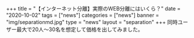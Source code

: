 +++
title = "【インターネット分離】実際のWEB分離にはいくら？"
date = "2020-10-02"
tags = ["news"]
categories = ["news"]
banner = "img/separationmd.jpg"
type = "news"
layout = "separation"
+++
同時ユーザー最大で20人～30名を想定して価格を出してみました。